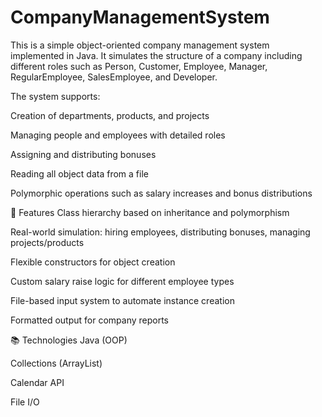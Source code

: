 # CompanyManagementSystem
This is a simple object-oriented company management system implemented in Java. It simulates the structure of a company including different roles such as Person, Customer, Employee, Manager, RegularEmployee, SalesEmployee, and Developer.

The system supports:

Creation of departments, products, and projects

Managing people and employees with detailed roles

Assigning and distributing bonuses

Reading all object data from a file

Polymorphic operations such as salary increases and bonus distributions

🧩 Features
Class hierarchy based on inheritance and polymorphism

Real-world simulation: hiring employees, distributing bonuses, managing projects/products

Flexible constructors for object creation

Custom salary raise logic for different employee types

File-based input system to automate instance creation

Formatted output for company reports

📚 Technologies
Java (OOP)

Collections (ArrayList)

Calendar API

File I/O
